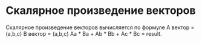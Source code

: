 # Скалярное произведение векторов 
Скалярное произведение векторов вычисляется по формуле 
А вектор = (а,b,c)  B вектор = (a,b,c)
Aa * Ba + Ab * Bb + Ac * Bc = result.